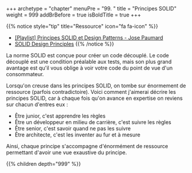 +++
archetype = "chapter"
menuPre = "99. "
title = "Principes SOLID"
weight = 999
addBrBefore = true
isBoldTitle = true
+++

{{% notice style="tip" title="Ressource" icon="fa fa-icon" %}}

- [[Playlist] Principes SOLID et Design Patterns - Jose Paumard](https://www.youtube.com/watch?v=KHowUWvhSws&list=PLzzeuFUy_CngSfFq9-TJ0r8NC7Y3hSNpe)
- [SOLID Design Principles](https://www.oodesign.com/design-principles/)
{{% /notice %}}

La norme SOLID est conçue pour créer un code découplé. Le code découplé est une condition préalable aux tests, mais son plus grand avantage est qu'il vous oblige à voir votre code du point de vue d'un consommateur.

Lorsqu'on creuse dans les principes SOLID, on tombe sur énormement de ressource (parfois contradictoire). Voici comment j'aimerai décrire les principes SOLID, car à chaque fois qu'on avance en expertise on reviens sur chacun d'entres eux :

- Être junior, c'est apprendre les règles
- Être un développeur en milieu de carrière, c'est suivre les règles
- Être senior, c'est savoir quand ne pas les suivre
- Être architecte, c'est les inventer au fur et à mesure

Ainsi, chaque principe s'accompagne d'énormément de ressource permettant d'avoir une vue exaustive du principe.

{{% children depth="999" %}}
